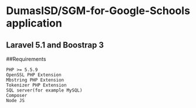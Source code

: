 # DumasISD/SGM-for-Google-Schools application 

## Laravel 5.1 and Boostrap 3


##Requirements

	PHP >= 5.5.9
	OpenSSL PHP Extension
	Mbstring PHP Extension
	Tokenizer PHP Extension
	SQL server(for example MySQL)
	Composer
	Node JS

 